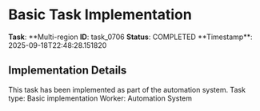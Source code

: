 # Basic Task Implementation

**Task**: **Multi-region
**ID**: task_0706
**Status**: COMPLETED
**Timestamp\*\*: 2025-09-18T22:48:28.151820

## Implementation Details

This task has been implemented as part of the automation system.
Task type: Basic implementation
Worker: Automation System
